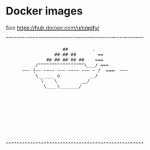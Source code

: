 # Docker images

See https://hub.docker.com/u/copify/


```
^^^^^^^^^^^^^^^^^^^^^^^^^^^^^^^^^^^^^^^^^^^^^^^^^^^

                     ##         .
                  ## ## ##        ==
               ## ## ## ## ##    ===
           /"""""""""""""""""\___/ ===
      ~~~ {~~ ~~~~ ~~~ ~~~~ ~~~ ~ /  ===- ~~~
           \______ o           __/
             \    \         __/
              \____\_______/










^^^^^^^^^^^^^^^^^^^^^^^^^^^^^^^^^^^^^^^^^^^^^^^^^^^
```
